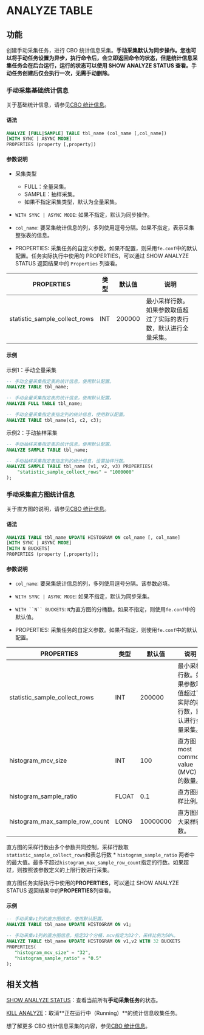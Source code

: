 # ANALYZE TABLE

## 功能

创建手动采集任务，进行 CBO 统计信息采集。**手动采集默认为同步操作。您也可以将手动任务设置为异步，执行命令后，会立即返回命令的状态，但是统计信息采集任务会在后台运行，运行的状态可以使用 SHOW ANALYZE STATUS 查看。手动任务创建后仅会执行一次，无需手动删除。**

### 手动采集基础统计信息

关于基础统计信息，请参见[CBO 统计信息](../../../using_starrocks/Cost_based_optimizer.md#统计信息类型)。

#### 语法

```SQL
ANALYZE [FULL|SAMPLE] TABLE tbl_name (col_name [,col_name])
[WITH SYNC | ASYNC MODE]
PROPERTIES (property [,property])
```

#### 参数说明

- 采集类型
  - FULL：全量采集。
  - SAMPLE：抽样采集。
  - 如果不指定采集类型，默认为全量采集。

- `WITH SYNC | ASYNC MODE`: 如果不指定，默认为同步操作。

- `col_name`: 要采集统计信息的列，多列使用逗号分隔。如果不指定，表示采集整张表的信息。

- PROPERTIES: 采集任务的自定义参数。如果不配置，则采用`fe.conf`中的默认配置。任务实际执行中使用的 PROPERTIES，可以通过 SHOW ANALYZE STATUS 返回结果中的 `Properties` 列查看。

| **PROPERTIES**                | **类型** | **默认值** | **说明**                                                     |
| ----------------------------- | -------- | ---------- | ------------------------------------------------------------ |
| statistic_sample_collect_rows | INT      | 200000     | 最小采样行数。如果参数取值超过了实际的表行数，默认进行全量采集。 |

#### 示例

示例1：手动全量采集

```SQL
-- 手动全量采集指定表的统计信息，使用默认配置。
ANALYZE TABLE tbl_name;

-- 手动全量采集指定表的统计信息，使用默认配置。
ANALYZE FULL TABLE tbl_name;

-- 手动全量采集指定表指定列的统计信息，使用默认配置。
ANALYZE TABLE tbl_name(c1, c2, c3);
```

示例2：手动抽样采集

```SQL
-- 手动抽样采集指定表的统计信息，使用默认配置。
ANALYZE SAMPLE TABLE tbl_name;

-- 手动抽样采集指定表指定列的统计信息，设置抽样行数。
ANALYZE SAMPLE TABLE tbl_name (v1, v2, v3) PROPERTIES(
    "statistic_sample_collect_rows" = "1000000"
);
```

### 手动采集直方图统计信息

关于直方图的说明，请参见[CBO 统计信息](../../../using_starrocks/Cost_based_optimizer.md#统计信息类型)。

#### 语法

```SQL
ANALYZE TABLE tbl_name UPDATE HISTOGRAM ON col_name [, col_name]
[WITH SYNC | ASYNC MODE]
[WITH N BUCKETS]
PROPERTIES (property [,property]);
```

#### 参数说明

- `col_name`: 要采集统计信息的列，多列使用逗号分隔。该参数必填。

- `WITH SYNC | ASYNC MODE`: 如果不指定，默认为同步采集。

- `WITH ``N`` BUCKETS`: `N`为直方图的分桶数。如果不指定，则使用`fe.conf`中的默认值。

- PROPERTIES: 采集任务的自定义参数。如果不指定，则使用`fe.conf`中的默认配置。

| **PROPERTIES**                 | **类型** | **默认值** | **说明**                                                     |
| ------------------------------ | -------- | ---------- | ------------------------------------------------------------ |
| statistic_sample_collect_rows  | INT      | 200000     | 最小采样行数。如果参数取值超过了实际的表行数，默认进行全量采集。 |
| histogram_mcv_size             | INT      | 100        | 直方图 most common value (MVC) 的数量。                      |
| histogram_sample_ratio         | FLOAT    | 0.1        | 直方图采样比例。                                             |
| histogram_max_sample_row_count | LONG     | 10000000   | 直方图最大采样行数。                                         |

直方图的采样行数由多个参数共同控制，采样行数取`statistic_sample_collect_rows`和表总行数 * `histogram_sample_ratio` 两者中的最大值。最多不超过`histogram_max_sample_row_count`指定的行数。如果超过，则按照该参数定义的上限行数进行采集。

直方图任务实际执行中使用的**PROPERTIES**，可以通过 SHOW ANALYZE STATUS 返回结果中的**PROPERTIES**列查看。

#### 示例

```SQL
-- 手动采集v1列的直方图信息，使用默认配置。
ANALYZE TABLE tbl_name UPDATE HISTOGRAM ON v1;

-- 手动采集v1列的直方图信息，指定32个分桶，mcv指定为32个，采样比例为50%。
ANALYZE TABLE tbl_name UPDATE HISTOGRAM ON v1,v2 WITH 32 BUCKETS 
PROPERTIES(
   "histogram_mcv_size" = "32",
   "histogram_sample_ratio" = "0.5"
);
```

## 相关文档

[SHOW ANALYZE STATUS](../data-definition/SHOW%20ANALYZE%20STATUS.md)：查看当前所有**手动采集任务**的状态。

[KILL ANALYZE](../data-definition/KILL%20ANALYZE.md)：取消**正在运行中（Running）**的统计信息收集任务。

想了解更多 CBO 统计信息采集的内容，参见[CBO 统计信息](../../../using_starrocks/Cost_based_optimizer.md)。
